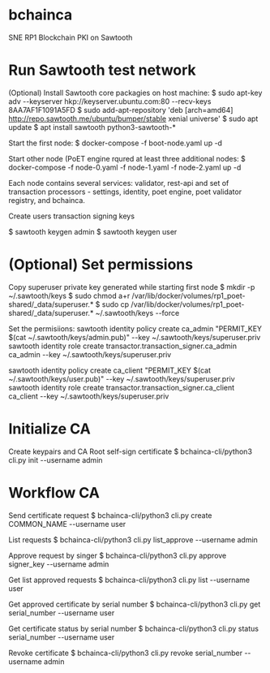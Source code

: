 # bchainca
SNE RP1 Blockchain PKI on Sawtooth

# Run Sawtooth test network
(Optional) Install Sawtooth core packagies on host machine:
$ sudo apt-key adv --keyserver hkp://keyserver.ubuntu.com:80 --recv-keys 8AA7AF1F1091A5FD
$ sudo add-apt-repository 'deb [arch=amd64] http://repo.sawtooth.me/ubuntu/bumper/stable xenial universe'
$ sudo apt update
$ apt install sawtooth python3-sawtooth-*

Start the first node:
$ docker-compose -f boot-node.yaml up -d

Start other node (PoET engine rqured at least three additional nodes:
$ docker-compose -f node-0.yaml -f node-1.yaml -f node-2.yaml up -d

Each node contains several services: validator, rest-api and set of transaction processors - settings, identity, poet engine, poet validator registry, and bchainca. 

Create users transaction signing keys

$ sawtooth keygen admin
$ sawtooth keygen user

# (Optional) Set permissions
Copy superuser private key generated while starting first node
$ mkdir -p ~/.sawtooth/keys
$ sudo chmod a+r /var/lib/docker/volumes/rp1_poet-shared/_data/superuser.*
$ sudo cp /var/lib/docker/volumes/rp1_poet-shared/_data/superuser.* ~/.sawtooth/keys --force

Set the permisiions:
sawtooth identity policy create ca_admin "PERMIT_KEY $(cat ~/.sawtooth/keys/admin.pub)" --key ~/.sawtooth/keys/superuser.priv
sawtooth identity role create transactor.transaction_signer.ca_admin ca_admin --key ~/.sawtooth/keys/superuser.priv

sawtooth identity policy create ca_client "PERMIT_KEY $(cat ~/.sawtooth/keys/user.pub)" --key ~/.sawtooth/keys/superuser.priv
sawtooth identity role create transactor.transaction_signer.ca_client ca_client --key ~/.sawtooth/keys/superuser.priv

# Initialize CA
Create keypairs and CA Root self-sign certificate
$ bchainca-cli/python3 cli.py init --username admin

# Workflow CA
Send certificate request
$ bchainca-cli/python3 cli.py create COMMON_NAME --username user

List requests
$ bchainca-cli/python3 cli.py list_approve --username admin

Approve request by singer
$ bchainca-cli/python3 cli.py approve signer_key --username admin

Get list approved requests
$ bchainca-cli/python3 cli.py list --username user

Get approved certificate by serial number
$ bchainca-cli/python3 cli.py get serial_number --username user

Get certificate status by serial number
$ bchainca-cli/python3 cli.py status serial_number --username user

Revoke certificate
$ bchainca-cli/python3 cli.py revoke serial_number --username admin

